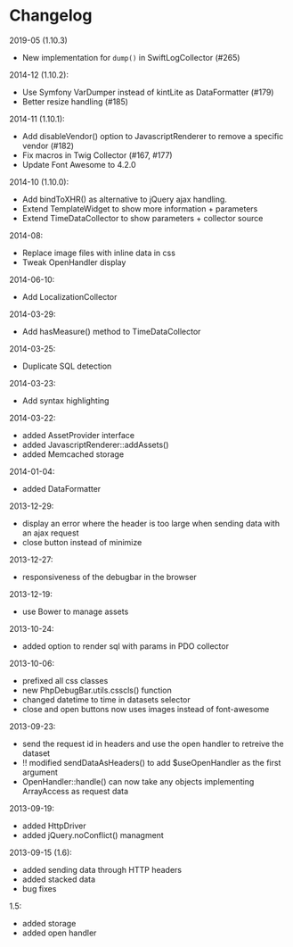 # Changelog

2019-05 (1.10.3)

- New implementation for `dump()` in SwiftLogCollector (#265)

2014-12 (1.10.2):

 - Use Symfony VarDumper instead of kintLite as DataFormatter (#179)
 - Better resize handling (#185)
 
2014-11 (1.10.1):

 - Add disableVendor() option to JavascriptRenderer to remove a specific vendor (#182)
 - Fix macros in Twig Collector (#167, #177)
 - Update Font Awesome to 4.2.0 

2014-10 (1.10.0):

 - Add bindToXHR() as alternative to jQuery ajax handling.
 - Extend TemplateWidget to show more information + parameters
 - Extend TimeDataCollector to show parameters + collector source
 
2014-08:

 - Replace image files with inline data in css
 - Tweak OpenHandler display
  
2014-06-10:

 - Add LocalizationCollector
  
2014-03-29:

 - Add hasMeasure() method to TimeDataCollector
 
2014-03-25:

 - Duplicate SQL detection
 
2014-03-23:

 - Add syntax highlighting
 
2014-03-22:

 - added AssetProvider interface
 - added JavascriptRenderer::addAssets()
 - added Memcached storage

2014-01-04:

 - added DataFormatter

2013-12-29:

 - display an error where the header is too large when sending data with an ajax request
 - close button instead of minimize

2013-12-27:

 - responsiveness of the debugbar in the browser

2013-12-19:

 - use Bower to manage assets

2013-10-24:

 - added option to render sql with params in PDO collector

2013-10-06:

 - prefixed all css classes
 - new PhpDebugBar.utils.csscls() function
 - changed datetime to time in datasets selector
 - close and open buttons now uses images instead of font-awesome

2013-09-23:

 - send the request id in headers and use the open handler to retreive the dataset
 - !! modified sendDataAsHeaders() to add $useOpenHandler as the first argument
 - OpenHandler::handle() can now take any objects implementing ArrayAccess as request data

2013-09-19:

 - added HttpDriver
 - added jQuery.noConflict() managment

2013-09-15 (1.6):

 - added sending data through HTTP headers
 - added stacked data
 - bug fixes

1.5:

 - added storage
 - added open handler

